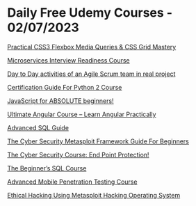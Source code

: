 # Daily Free Udemy Courses - 02/07/2023

[Practical CSS3 Flexbox Media Queries & CSS Grid Mastery](https://www.udemy.com/course/master-responsive-web-dev-with-css3-flexbox-media-queries/?couponCode=2208581E6DA611FB27FF)
[Microservices Interview Readiness Course](https://www.udemy.com/course/microservices-interview-readiness-course/?couponCode=7A28D7EA552B1ACF3C78)
[Day to Day activities of an Agile Scrum team in real project](https://www.udemy.com/course/day-to-day-activities-of-an-agile-scrum-team-in-real-project/?couponCode=4754E2C56DFF54C342F0)
[Certification Guide For Python 2 Course](https://www.udemy.com/course/python-for-complete-beginner-learn-from-scratch/?couponCode=405E4B64ABC607783151)
[JavaScript for ABSOLUTE beginners!](https://www.udemy.com/course/javascript-for-absolute-beginners-r/?couponCode=64BD3CBB5D8496ABC892)
[Ultimate Angular Course – Learn Angular Practically](https://www.udemy.com/course/ultimate-angular-course-learn-angular-practically-r/?couponCode=5AB00F4BB9EA23A899F9)
[Advanced SQL Guide](https://www.udemy.com/course/advanced-sql-guide/?couponCode=1472A3129DC66D9943B8)
[The Cyber Security Metasploit Framework Guide For Beginners](https://www.udemy.com/course/shellcode-metasploit-ethical-hacking-course/?couponCode=80490637EFF851F18E81)
[The Cyber Security Course: End Point Protection!](https://www.udemy.com/course/ios-penetration-testing-for-ethical-hacking-course/?couponCode=B49CC49E145DBADEA1B1)
[The Beginner’s SQL Course](https://www.udemy.com/course/the-beginners-sql-course/?couponCode=1A4042B23D948C36A5F1)
[Advanced Mobile Penetration Testing Course](https://www.udemy.com/course/advanced-mobile-penetration-testing-course/?couponCode=26E58D2CC09BE315E6CA)
[Ethical Hacking Using Metasploit Hacking Operating System](https://www.udemy.com/course/advanced-ios-and-android-ethical-hacking-course/?couponCode=E5D82EC99A471761FCDC)
